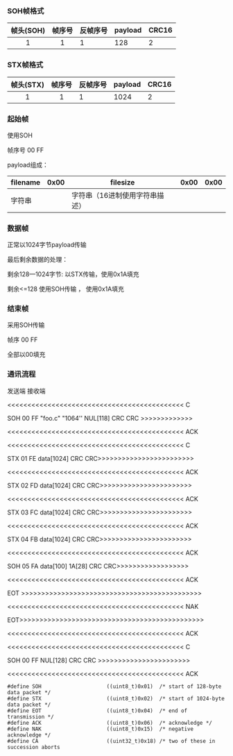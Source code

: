 ### SOH帧格式

| 帧头(SOH) | 帧序号 | 反帧序号 | payload | CRC16 |
| :-------: | :----: | -------- | ------- | ----- |
|     1     |   1    | 1        | 128     | 2     |

### STX帧格式

| 帧头(STX) | 帧序号 | 反帧序号 | payload | CRC16 |
| :-------: | :----: | -------- | ------- | ----- |
|     1     |   1    | 1        | 1024    | 2     |

### 

### 起始帧

使用SOH 

帧序号 00 FF

payload组成：

| filename | 0x00 | filesize                       | 0x00 | 0x00 |
| -------- | ---- | ------------------------------ | ---- | ---- |
| 字符串   |      | 字符串（16进制使用字符串描述） |      |      |

### 数据帧

正常以1024字节payload传输

最后剩余数据的处理：

剩余128—1024字节: 以STX传输，使用0x1A填充

剩余<=128  使用SOH传输 ， 使用0x1A填充



### 结束帧

采用SOH传输

帧序 00 FF

全部以00填充

### 通讯流程

 发送端                                                   接收端

<<<<<<<<<<<<<<<<<<<<<<<<<<<<<<<<<<<<<<<<<<<<  C

SOH 00 FF "foo.c" "1064'' NUL[118] CRC CRC >>>>>>>>>>>>>

<<<<<<<<<<<<<<<<<<<<<<<<<<<<<<<<<<<<<<<<<<<<   ACK

<<<<<<<<<<<<<<<<<<<<<<<<<<<<<<<<<<<<<<<<<<<<   C

STX 01 FE data[1024] CRC CRC>>>>>>>>>>>>>>>>>>>>>>>>    

<<<<<<<<<<<<<<<<<<<<<<<<<<<<<<<<<<<<<<<<<<<<  ACK

STX 02 FD data[1024] CRC CRC>>>>>>>>>>>>>>>>>>>>>>>

<<<<<<<<<<<<<<<<<<<<<<<<<<<<<<<<<<<<<<<<<<<<  ACK

STX 03 FC data[1024] CRC CRC>>>>>>>>>>>>>>>>>>>>>>>

<<<<<<<<<<<<<<<<<<<<<<<<<<<<<<<<<<<<<<<<<<<<  ACK

STX 04 FB data[1024] CRC CRC>>>>>>>>>>>>>>>>>>>>>>>

<<<<<<<<<<<<<<<<<<<<<<<<<<<<<<<<<<<<<<<<<<<<  ACK

SOH 05 FA data[100] 1A[28] CRC CRC>>>>>>>>>>>>>>>>>>

<<<<<<<<<<<<<<<<<<<<<<<<<<<<<<<<<<<<<<<<<<<<  ACK

EOT >>>>>>>>>>>>>>>>>>>>>>>>>>>>>>>>>>>>>>>>>>>>>

<<<<<<<<<<<<<<<<<<<<<<<<<<<<<<<<<<<<<<<<<<<<  NAK

EOT>>>>>>>>>>>>>>>>>>>>>>>>>>>>>>>>>>>>>>>>>>>>>>

<<<<<<<<<<<<<<<<<<<<<<<<<<<<<<<<<<<<<<<<<<<<  ACK

<<<<<<<<<<<<<<<<<<<<<<<<<<<<<<<<<<<<<<<<<<<<  C

SOH 00 FF NUL[128] CRC CRC >>>>>>>>>>>>>>>>>>>>>>>

<<<<<<<<<<<<<<<<<<<<<<<<<<<<<<<<<<<<<<<<<<<<  ACK

```
#define SOH                     ((uint8_t)0x01)  /* start of 128-byte data packet */
#define STX                     ((uint8_t)0x02)  /* start of 1024-byte data packet */
#define EOT                     ((uint8_t)0x04)  /* end of transmission */
#define ACK                     ((uint8_t)0x06)  /* acknowledge */
#define NAK                     ((uint8_t)0x15)  /* negative acknowledge */
#define CA                      ((uint32_t)0x18) /* two of these in succession aborts 
```

